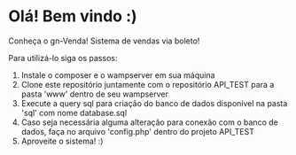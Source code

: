 # Olá! Bem vindo :)

Conheça o gn-Venda! Sistema de vendas via boleto!



Para utilizá-lo siga os passos:

1. Instale o composer e o wampserver em sua máquina
2. Clone este repositório juntamente com o repositório API_TEST para a pasta 'www' dentro de seu wampserver
3. Execute a query sql para criação do banco de dados disponível na pasta 'sql' com nome database.sql
4. Caso seja necessária alguma alteração para conexão com o banco de dados, faça no arquivo 'config.php' dentro do projeto API_TEST
5. Aproveite o sistema! :)